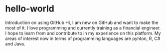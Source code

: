 # hello-world
Introduction on using GitHub
Hi, I am new on GitHub and want to make the most of it. I love programming and currently training as a financial engineer. I hope to learn from and contribute to in my experience on this platform. My areas of interest now in terms of programming languages are pyhton, R, C# and Java.

